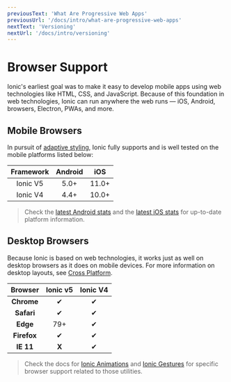 ```yaml
---
previousText: 'What Are Progressive Web Apps'
previousUrl: '/docs/intro/what-are-progressive-web-apps'
nextText: 'Versioning'
nextUrl: '/docs/intro/versioning'
---
```


# Browser Support

Ionic's earliest goal was to make it easy to develop mobile apps using web technologies like HTML, CSS, and JavaScript. Because of this foundation in web technologies, Ionic can run anywhere the web runs — iOS, Android, browsers, Electron, PWAs, and more.

## Mobile Browsers

In pursuit of [adaptive styling](/docs/intro/concepts#adaptive-styling), Ionic fully supports and is well tested on the mobile platforms listed below:

| Framework | Android |  iOS  |
|:---------:|:-------:|:-----:|
| Ionic V5  |  5.0+   | 11.0+ |
| Ionic V4  |  4.4+   | 10.0+ |


> Check the [latest Android stats](https://developer.android.com/about/dashboards/) and the [latest iOS stats](https://developer.apple.com/support/app-store/) for up-to-date platform information.

## Desktop Browsers

Because Ionic is based on web technologies, it works just as well on desktop browsers as it does on mobile devices. For more information on desktop layouts, see [Cross Platform](/docs/building/cross-platform#desktop).

|   Browser   | Ionic v5 | Ionic V4 |
|:-----------:|:--------:|:--------:|
| **Chrome**  |    ✔     |    ✔     |
| **Safari**  |    ✔     |    ✔     |
|  **Edge**   |   79+    |    ✔     |
| **Firefox** |    ✔     |    ✔     |
|  **IE 11**  |  **X**   |    ✔     |


> Check the docs for [Ionic Animations](/docs/utilities/animations#browser-support) and [Ionic Gestures](/docs/utilities/gestures#browser-support) for specific browser support related to those utilities.